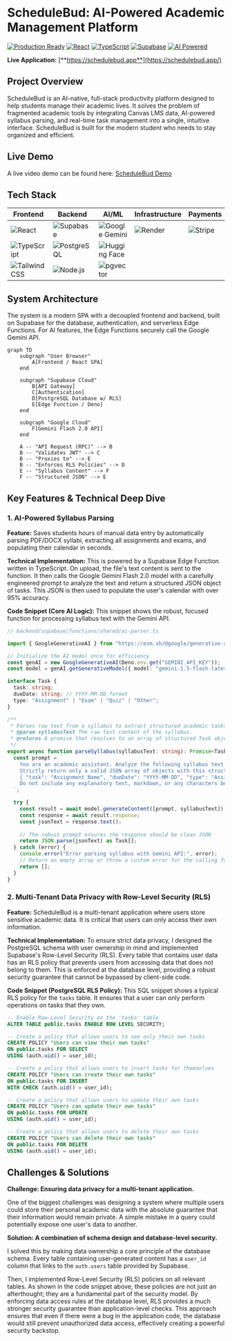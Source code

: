 # ScheduleBud: AI-Powered Academic Management Platform

[![Production Ready](https://img.shields.io/badge/Status-Production%20Ready-green)](https://schedulebud.app/) [![React](https://img.shields.io/badge/React-18.2.0-blue)](https://reactjs.org/) [![TypeScript](https://img.shields.io/badge/TypeScript-5.8.3-blue)](https://www.typescriptlang.org/) [![Supabase](https://img.shields.io/badge/Supabase-Edge%20Functions-blue)](https://supabase.com/) [![AI Powered](https://img.shields.io/badge/AI-Gemini%20Flash%202.0-purple)](https://deepmind.google/technologies/gemini/)

**Live Application:** [**https://schedulebud.app**](https://schedulebud.app/)

## Project Overview

ScheduleBud is an AI-native, full-stack productivity platform designed to help students manage their academic lives. It solves the problem of fragmented academic tools by integrating Canvas LMS data, AI-powered syllabus parsing, and real-time task management into a single, intuitive interface. ScheduleBud is built for the modern student who needs to stay organized and efficient.

## Live Demo

A live video demo can be found here: [ScheduleBud Demo](https://youtu.be/zztlhaFNqRM?si=7mF0thwUzSvvUwfq)

## Tech Stack

| Frontend | Backend | AI/ML | Infrastructure | Payments | Testing |
|---|---|---|---|---|---|
| ![React](https://img.shields.io/badge/-React-61DAFB?logo=react&logoColor=white) | ![Supabase](https://img.shields.io/badge/-Supabase-3FCF8E?logo=supabase&logoColor=white) | ![Google Gemini](https://img.shields.io/badge/-Google%20Gemini-8A2BE2?logo=google&logoColor=white) | ![Render](https://img.shields.io/badge/-Render-46E3B7?logo=render&logoColor=white) | ![Stripe](https://img.shields.io/badge/-Stripe-6772E5?logo=stripe&logoColor=white) | ![Playwright](https://img.shields.io/badge/-Playwright-2EAD33?logo=playwright&logoColor=white) |
| ![TypeScript](https://img.shields.io/badge/-TypeScript-3178C6?logo=typescript&logoColor=white) | ![PostgreSQL](https://img.shields.io/badge/-PostgreSQL-4169E1?logo=postgresql&logoColor=white) | ![Hugging Face](https://img.shields.io/badge/-Hugging%20Face-FFD000?logo=huggingface&logoColor=white) | | | ![Jest](https://img.shields.io/badge/-Jest-C21325?logo=jest&logoColor=white) |
| ![Tailwind CSS](https://img.shields.io/badge/-Tailwind%20CSS-06B6D4?logo=tailwind-css&logoColor=white) | ![Node.js](https://img.shields.io/badge/-Node.js-339933?logo=node.js&logoColor=white) | ![pgvector](https://img.shields.io/badge/-pgvector-2F69AD?logo=postgresql&logoColor=white) | | | |

## System Architecture

The system is a modern SPA with a decoupled frontend and backend, built on Supabase for the database, authentication, and serverless Edge Functions. For AI features, the Edge Functions securely call the Google Gemini API.

```mermaid
graph TD
    subgraph "User Browser"
        A[Frontend / React SPA]
    end

    subgraph "Supabase Cloud"
        B[API Gateway]
        C[Authentication]
        D[PostgreSQL Database w/ RLS]
        E[Edge Function / Deno]
    end

    subgraph "Google Cloud"
        F[Gemini Flash 2.0 API]
    end

    A -- "API Request (RPC)" --> B
    B -- "Validates JWT" --> C
    B -- "Proxies to" --> E
    B -- "Enforces RLS Policies" --> D
    E -- "Syllabus Content" --> F
    F -- "Structured JSON" --> E
```

## Key Features & Technical Deep Dive

### 1. AI-Powered Syllabus Parsing

**Feature:** Saves students hours of manual data entry by automatically parsing PDF/DOCX syllabi, extracting all assignments and exams, and populating their calendar in seconds.

**Technical Implementation:** This is powered by a Supabase Edge Function written in TypeScript. On upload, the file's text content is sent to the function. It then calls the Google Gemini Flash 2.0 model with a carefully engineered prompt to analyze the text and return a structured JSON object of tasks. This JSON is then used to populate the user's calendar with over 95% accuracy.

**Code Snippet (Core AI Logic):**
This snippet shows the robust, focused function for processing syllabus text with the Gemini API.

```typescript
// backend/supabase/functions/shared/ai-parser.ts

import { GoogleGenerativeAI } from "https://esm.sh/@google/generative-ai";

// Initialize the AI model once for efficiency
const genAI = new GoogleGenerativeAI(Deno.env.get("GEMINI_API_KEY"));
const model = genAI.getGenerativeModel({ model: "gemini-1.5-flash-latest" });

interface Task {
  task: string;
  dueDate: string; // YYYY-MM-DD format
  type: "Assignment" | "Exam" | "Quiz" | "Other";
}

/**
 * Parses raw text from a syllabus to extract structured academic tasks.
 * @param syllabusText The raw text content of the syllabus.
 * @returns A promise that resolves to an array of structured Task objects.
 */
export async function parseSyllabus(syllabusText: string): Promise<Task[]> {
  const prompt = `
    You are an academic assistant. Analyze the following syllabus text and extract all assignments, exams, and deadlines.
    Strictly return only a valid JSON array of objects with this structure:
    { "task": "Assignment Name", "dueDate": "YYYY-MM-DD", "type": "Assignment/Exam/Quiz/Other" }
    Do not include any explanatory text, markdown, or any characters before or after the JSON array.
  `;

  try {
    const result = await model.generateContent([prompt, syllabusText]);
    const response = await result.response;
    const jsonText = response.text();
    
    // The robust prompt ensures the response should be clean JSON
    return JSON.parse(jsonText) as Task[];
  } catch (error) {
    console.error("Error parsing syllabus with Gemini API:", error);
    // Return an empty array or throw a custom error for the calling function to handle
    return [];
  }
}
```

### 2. Multi-Tenant Data Privacy with Row-Level Security (RLS)

**Feature:** ScheduleBud is a multi-tenant application where users store sensitive academic data. It is critical that users can only access their own information.

**Technical Implementation:** To ensure strict data privacy, I designed the PostgreSQL schema with user ownership in mind and implemented Supabase's Row-Level Security (RLS). Every table that contains user data has an RLS policy that prevents users from accessing data that does not belong to them. This is enforced at the database level, providing a robust security guarantee that cannot be bypassed by client-side code.

**Code Snippet (PostgreSQL RLS Policy):**
This SQL snippet shows a typical RLS policy for the `tasks` table. It ensures that a user can only perform operations on tasks that they own.

```sql
-- Enable Row-Level Security on the 'tasks' table
ALTER TABLE public.tasks ENABLE ROW LEVEL SECURITY;

-- Create a policy that allows users to see only their own tasks
CREATE POLICY "Users can view their own tasks"
ON public.tasks FOR SELECT
USING (auth.uid() = user_id);

-- Create a policy that allows users to insert tasks for themselves
CREATE POLICY "Users can create their own tasks"
ON public.tasks FOR INSERT
WITH CHECK (auth.uid() = user_id);

-- Create a policy that allows users to update their own tasks
CREATE POLICY "Users can update their own tasks"
ON public.tasks FOR UPDATE
USING (auth.uid() = user_id);

-- Create a policy that allows users to delete their own tasks
CREATE POLICY "Users can delete their own tasks"
ON public.tasks FOR DELETE
USING (auth.uid() = user_id);
```

## Challenges & Solutions

**Challenge: Ensuring data privacy for a multi-tenant application.**

One of the biggest challenges was designing a system where multiple users could store their personal academic data with the absolute guarantee that their information would remain private. A simple mistake in a query could potentially expose one user's data to another.

**Solution: A combination of schema design and database-level security.**

I solved this by making data ownership a core principle of the database schema. Every table containing user-generated content has a `user_id` column that links to the `auth.users` table provided by Supabase.

Then, I implemented Row-Level Security (RLS) policies on all relevant tables. As shown in the code snippet above, these policies are not just an afterthought; they are a fundamental part of the security model. By enforcing data access rules at the database level, RLS provides a much stronger security guarantee than application-level checks. This approach ensures that even if there were a bug in the application code, the database would still prevent unauthorized data access, effectively creating a powerful security backstop.
